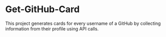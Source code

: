 # Get-GitHub-Card
This project generates cards for every username of a GitHub by collecting information from their profile using API calls.
